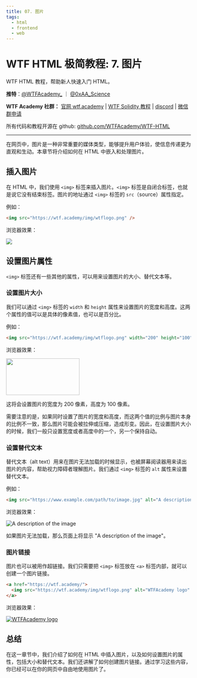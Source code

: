 ```yaml
---
title: 07. 图片
tags:
  - html
  - frontend
  - web
---
```

# WTF HTML 极简教程: 7. 图片

WTF HTML 教程，帮助新人快速入门 HTML。

**推特**：[@WTFAcademy_](https://twitter.com/WTFAcademy_) ｜ [@0xAA_Science](https://twitter.com/0xAA_Science)

**WTF Academy 社群：** [官网 wtf.academy](https://wtf.academy) | [WTF Solidity 教程](https://github.com/AmazingAng/WTFSolidity) | [discord](https://discord.gg/5akcruXrsk) | [微信群申请](https://docs.google.com/forms/d/e/1FAIpQLSe4KGT8Sh6sJ7hedQRuIYirOoZK_85miz3dw7vA1-YjodgJ-A/viewform?usp=sf_link)

所有代码和教程开源在 github: [github.com/WTFAcademy/WTF-HTML](https://github.com/WTFAcademy/WTF-HTML)

---

在网页中，图片是一种非常重要的媒体类型，能够提升用户体验，使信息传递更为直观和生动。本章节将介绍如何在 HTML 中嵌入和处理图片。

## 插入图片

在 HTML 中，我们使用 `<img>` 标签来插入图片。`<img>` 标签是自闭合标签，也就是说它没有结束标签。图片的地址通过 `<img>` 标签的 `src`（source）属性指定。

例如：

```html
<img src="https://wtf.academy/img/wtflogo.png" />
```

浏览器效果：

<img src="https://wtf.academy/img/wtflogo.png" />

## 设置图片属性

`<img>` 标签还有一些其他的属性，可以用来设置图片的大小、替代文本等。

### 设置图片大小

我们可以通过 `<img>` 标签的 `width` 和 `height` 属性来设置图片的宽度和高度。这两个属性的值可以是具体的像素值，也可以是百分比。

例如：

```html
<img src="https://wtf.academy/img/wtflogo.png" width="200" height="100" />
```

浏览器效果：

<img src="https://wtf.academy/img/wtflogo.png" width="200" height="100" />


这将会设置图片的宽度为 200 像素，高度为 100 像素。

需要注意的是，如果同时设置了图片的宽度和高度，而这两个值的比例与图片本身的比例不一致，那么图片可能会被拉伸或压缩，造成形变。因此，在设置图片大小的时候，我们一般只设置宽度或者高度中的一个，另一个保持自动。

### 设置替代文本

替代文本（alt text）用来在图片无法加载的时候显示，也被屏幕阅读器用来读出图片的内容，帮助视力障碍者理解图片。我们通过 `<img>` 标签的 `alt` 属性来设置替代文本。

例如：

```html
<img src="https://www.example.com/path/to/image.jpg" alt="A description of the image" />
```

浏览器效果：

<img src="https://www.example.com/path/to/image.jpg" alt="A description of the image" />


如果图片无法加载，那么页面上将显示 "A description of the image"。


### 图片链接

图片也可以被用作超链接。我们只需要把 `<img>` 标签放在 `<a>` 标签内部，就可以创建一个图片链接。

```html
<a href="https://wtf.academy/">
  <img src="https://wtf.academy/img/wtflogo.png" alt="WTFAcademy logo" />
</a>
```

浏览器效果：

<a href="https://wtf.academy/">
  <img src="https://wtf.academy/img/wtflogo.png" alt="WTFAcademy logo" />
</a>

## 总结

在这一章节中，我们介绍了如何在 HTML 中插入图片，以及如何设置图片的属性，包括大小和替代文本。我们还讲解了如何创建图片链接。通过学习这些内容，你已经可以在你的网页中自由地使用图片了。